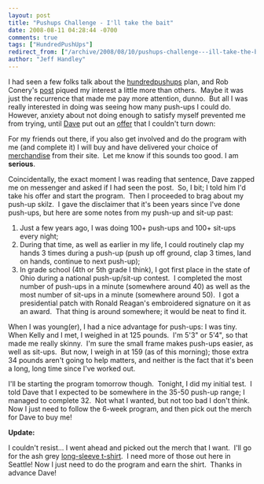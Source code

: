 ```yaml
---
layout: post
title: "Pushups Challenge - I'll take the bait"
date: 2008-08-11 04:28:44 -0700
comments: true
tags: ["HundredPushUps"]
redirect_from: ["/archive/2008/08/10/pushups-challenge---ill-take-the-bait.aspx/"]
author: "Jeff Handley"
---
```

<!-- more -->
<p>I had seen a few folks talk about the <a href="http://hundredpushups.com/" target="_blank">hundredpushups</a> plan, and Rob Conery's <a href="http://blog.wekeroad.com/blog/one-hundred-pushups-twitter-challenge/" target="_blank">post</a> piqued my interest a little more than others.  Maybe it was just the recurrence that made me pay more attention, dunno.  But all I was really interested in doing was seeing how many push-ups I could do.  However, anxiety about not doing enough to satisfy myself prevented me from trying, until <a href="http://blog.davidyardy.com/" target="_blank">Dave</a> put out an <a href="http://blog.davidyardy.com/archive/2008/08/10/one-hundred-pushups-ndash-oh-ya-for-real.aspx" target="_blank">offer</a> that I couldn't turn down:</p>  <p>For my friends out there, if you also get involved and do the program with me (and complete it) I will buy and have delivered your choice of <a href="http://hundredpushups.com/merchandise.html">merchandise</a> from their site.  Let me know if this sounds too good. I am <strong>serious</strong>.</p>  <p>Coincidentally, the exact moment I was reading that sentence, Dave zapped me on messenger and asked if I had seen the post.  So, I bit; I told him I'd take his offer and start the program.  Then I proceeded to brag about my push-up skilz.  I gave the disclaimer that it's been years since I've done push-ups, but here are some notes from my push-up and sit-up past:</p>  <ol>   <li>Just a few years ago, I was doing 100+ push-ups and 100+ sit-ups every night; </li>  <li>During that time, as well as earlier in my life, I could routinely clap my hands 3 times during a push-up (push up off ground, clap 3 times, land on hands, continue to next push-up); </li>  <li>In grade school (4th or 5th grade I think), I got first place in the state of Ohio during a national push-up/sit-up contest.  I completed the most number of push-ups in a minute (somewhere around 40) as well as the most number of sit-ups in a minute (somewhere around 50).  I got a presidential patch with Ronald Reagan's embroidered signature on it as an award.  That thing is around somewhere; it would be neat to find it. </li> </ol>  <p>When I was young(er), I had a nice advantage for push-ups: I was tiny.  When Kelly and I met, I weighed in at 125 pounds.  I'm 5'3" or 5'4", so that made me really skinny.  I'm sure the small frame makes push-ups easier, as well as sit-ups.  But now, I weigh in at 159 (as of this morning); those extra 34 pounds aren't going to help matters, and neither is the fact that it's been a long, long time since I've worked out.</p>  <p>I'll be starting the program tomorrow though.  Tonight, I did my initial test.  I told Dave that I expected to be somewhere in the 35-50 push-up range; I managed to complete 32.  Not what I wanted, but not too bad I don't think.  Now I just need to follow the 6-week program, and then pick out the merch for Dave to buy me!</p>  <p><strong>Update:</strong></p>  <p>I couldn't resist... I went ahead and picked out the merch that I want.  I'll go for the ash grey <a href="http://www.cafepress.com/didthehundred.288151884" target="_blank">long-sleeve t-shirt</a>.  I need more of those out here in Seattle! Now I just need to do the program and earn the shirt.  Thanks in advance Dave!</p>
